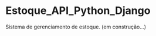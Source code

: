 # Estoque_API_Python_Django
Sistema de gerenciamento de estoque. (em construção...)


<!--

Sistema de gerenciamento de estoque, utilizando Python e Django, que facilita o acompanhamento de produtos e controle de inventário.e geração de relatórios. A aplicação foi containerizada com Docker, garantindo fácil implantação e escalabilidade.

print
instruções / começando
Pré-requisitos - Python 3.x
 Instalação
   Clone o repositório
    Instale as dependências:

 Executando
   Execute o script principal  
   python YoutubeMP3Downloader.py

    Estrutura do Projeto
    youtube-mp3-downloader/
├── ffmpeg/                     # Pasta com executáveis do ffmpeg
├── YoutubeMP3Downloader.py     # Script principal
├── requirements.txt            # Dependências do projeto
└── README.md                   # Documentação do projeto


Funcionalidades
Baixar áudio do YouTube: Insira a URL do vídeo do YouTube e baixe o áudio em formato MP3.
Progresso do download: Visualize o progresso do download.
Remover informações: Opção para remover as informações do download após a conclusão.
Seleção de pasta de destino: Escolha onde salvar os áudios baixados.


Contribuindo
ontribuições são bem-vindas! Sinta-se à vontade para abrir issues ou enviar pull requests.

Fork o projeto
Crie uma branch para sua feature (git checkout -b feature/nova-feature)
Commit suas alterações (git commit -m 'Adiciona nova feature')
Push para a branch (git push origin feature/nova-feature)
Abra um Pull Request


Licença
Este projeto está licenciado sob a Licença MIT - veja o arquivo LICENSE para mais detalhes.
.

Feito com ❤️ por Guilherme Cugler
-->

